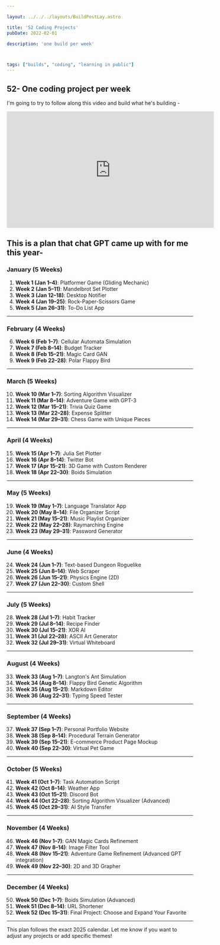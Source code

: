 ```yaml
---

layout: ../../../layouts/BuildPostLay.astro

title: '52 Coding Projects'
pubDate: 2022-02-01

description: 'one build per week'



tags: ["builds", "coding", "learning in public"]
---
```


## 52- One coding project per week

I'm going to try to follow along this video and build what he's building -

<iframe width="560" height="315" src="https://www.youtube.com/embed/nr8biZfSZ3Y?si=Z4NzdoIhtaVbEGdD" title="YouTube video player" frameborder="0" allow="accelerometer; autoplay; clipboard-write; encrypted-media; gyroscope; picture-in-picture; web-share" referrerpolicy="strict-origin-when-cross-origin" allowfullscreen></iframe>



This is a plan that chat GPT came up with for me this year-
---

### **January (5 Weeks)**
1. **Week 1 (Jan 1–4)**: Platformer Game (Gliding Mechanic)  
2. **Week 2 (Jan 5–11)**: Mandelbrot Set Plotter  
3. **Week 3 (Jan 12–18)**: Desktop Notifier  
4. **Week 4 (Jan 19–25)**: Rock-Paper-Scissors Game  
5. **Week 5 (Jan 26–31)**: To-Do List App  

---

### **February (4 Weeks)**
6. **Week 6 (Feb 1–7)**: Cellular Automata Simulation  
7. **Week 7 (Feb 8–14)**: Budget Tracker  
8. **Week 8 (Feb 15–21)**: Magic Card GAN  
9. **Week 9 (Feb 22–28)**: Polar Flappy Bird  

---

### **March (5 Weeks)**
10. **Week 10 (Mar 1–7)**: Sorting Algorithm Visualizer  
11. **Week 11 (Mar 8–14)**: Adventure Game with GPT-3  
12. **Week 12 (Mar 15–21)**: Trivia Quiz Game  
13. **Week 13 (Mar 22–28)**: Expense Splitter  
14. **Week 14 (Mar 29–31)**: Chess Game with Unique Pieces  

---

### **April (4 Weeks)**
15. **Week 15 (Apr 1–7)**: Julia Set Plotter  
16. **Week 16 (Apr 8–14)**: Twitter Bot  
17. **Week 17 (Apr 15–21)**: 3D Game with Custom Renderer  
18. **Week 18 (Apr 22–30)**: Boids Simulation  

---

### **May (5 Weeks)**
19. **Week 19 (May 1–7)**: Language Translator App  
20. **Week 20 (May 8–14)**: File Organizer Script  
21. **Week 21 (May 15–21)**: Music Playlist Organizer  
22. **Week 22 (May 22–28)**: Raymarching Engine  
23. **Week 23 (May 29–31)**: Password Generator  

---

### **June (4 Weeks)**
24. **Week 24 (Jun 1–7)**: Text-based Dungeon Roguelike  
25. **Week 25 (Jun 8–14)**: Web Scraper  
26. **Week 26 (Jun 15–21)**: Physics Engine (2D)  
27. **Week 27 (Jun 22–30)**: Custom Shell  

---

### **July (5 Weeks)**
28. **Week 28 (Jul 1–7)**: Habit Tracker  
29. **Week 29 (Jul 8–14)**: Recipe Finder  
30. **Week 30 (Jul 15–21)**: XOR AI  
31. **Week 31 (Jul 22–28)**: ASCII Art Generator  
32. **Week 32 (Jul 29–31)**: Virtual Whiteboard  

---

### **August (4 Weeks)**
33. **Week 33 (Aug 1–7)**: Langton's Ant Simulation  
34. **Week 34 (Aug 8–14)**: Flappy Bird Genetic Algorithm  
35. **Week 35 (Aug 15–21)**: Markdown Editor  
36. **Week 36 (Aug 22–31)**: Typing Speed Tester  

---

### **September (4 Weeks)**
37. **Week 37 (Sep 1–7)**: Personal Portfolio Website  
38. **Week 38 (Sep 8–14)**: Procedural Terrain Generator  
39. **Week 39 (Sep 15–21)**: E-commerce Product Page Mockup  
40. **Week 40 (Sep 22–30)**: Virtual Pet Game  

---

### **October (5 Weeks)**
41. **Week 41 (Oct 1–7)**: Task Automation Script  
42. **Week 42 (Oct 8–14)**: Weather App  
43. **Week 43 (Oct 15–21)**: Discord Bot  
44. **Week 44 (Oct 22–28)**: Sorting Algorithm Visualizer (Advanced)  
45. **Week 45 (Oct 29–31)**: AI Style Transfer  

---

### **November (4 Weeks)**
46. **Week 46 (Nov 1–7)**: GAN Magic Cards Refinement  
47. **Week 47 (Nov 8–14)**: Image Filter Tool  
48. **Week 48 (Nov 15–21)**: Adventure Game Refinement (Advanced GPT integration)  
49. **Week 49 (Nov 22–30)**: 2D and 3D Grapher  

---

### **December (4 Weeks)**
50. **Week 50 (Dec 1–7)**: Boids Simulation (Advanced)  
51. **Week 51 (Dec 8–14)**: URL Shortener  
52. **Week 52 (Dec 15–31)**: Final Project: Choose and Expand Your Favorite  

---

This plan follows the exact 2025 calendar. Let me know if you want to adjust any projects or add specific themes!